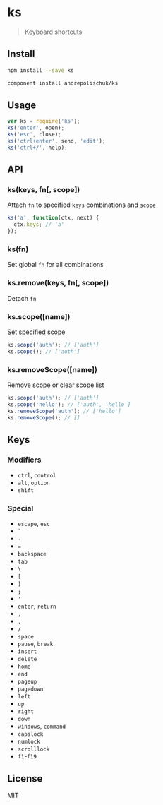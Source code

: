 # ks

  > Keyboard shortcuts

## Install

```sh
npm install --save ks
```

```sh
component install andrepolischuk/ks
```

## Usage

```js
var ks = require('ks');
ks('enter', open);
ks('esc', close);
ks('ctrl+enter', send, 'edit');
ks('ctrl+/', help);
```

## API

### ks(keys, fn[, scope])

  Attach `fn` to specified `keys` combinations and `scope`

```js
ks('a', function(ctx, next) {
  ctx.keys; // 'a'
});
```

### ks(fn)

  Set global `fn` for all combinations

### ks.remove(keys, fn[, scope])

  Detach `fn`

### ks.scope([name])

  Set specified scope

```js
ks.scope('auth'); // ['auth']
ks.scope(); // ['auth']
```

### ks.removeScope([name])

  Remove scope or clear scope list

```js
ks.scope('auth'); // ['auth']
ks.scope('hello'); // ['auth', 'hello']
ks.removeScope('auth'); // ['hello']
ks.removeScope(); // []
```

## Keys

### Modifiers

  * `ctrl`, `control`
  * `alt`, `option`
  * `shift`

### Special

  * `escape`, `esc`
  * `` ` ``
  * `-`
  * `=`
  * `backspace`
  * `tab`
  * `\`
  * `[`
  * `]`
  * `;`
  * `'`
  * `enter`, `return`
  * `,`
  * `.`
  * `/`
  * `space`
  * `pause`, `break`
  * `insert`
  * `delete`
  * `home`
  * `end`
  * `pageup`
  * `pagedown`
  * `left`
  * `up`
  * `right`
  * `down`
  * `windows`, `command`
  * `capslock`
  * `numlock`
  * `scrolllock`
  * `f1`-`f19`

## License

  MIT
